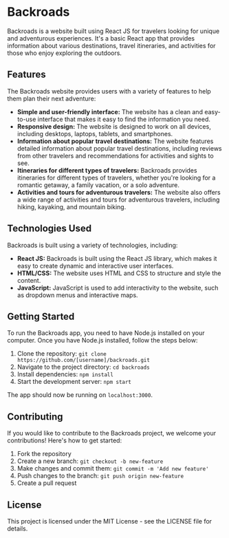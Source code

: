 # Backroads

Backroads is a website built using React JS for travelers looking for unique and adventurous experiences. It's a basic React app that provides information about various destinations, travel itineraries, and activities for those who enjoy exploring the outdoors.

## Features

The Backroads website provides users with a variety of features to help them plan their next adventure:

- **Simple and user-friendly interface:** The website has a clean and easy-to-use interface that makes it easy to find the information you need.
- **Responsive design:** The website is designed to work on all devices, including desktops, laptops, tablets, and smartphones.
- **Information about popular travel destinations:** The website features detailed information about popular travel destinations, including reviews from other travelers and recommendations for activities and sights to see.
- **Itineraries for different types of travelers:** Backroads provides itineraries for different types of travelers, whether you're looking for a romantic getaway, a family vacation, or a solo adventure.
- **Activities and tours for adventurous travelers:** The website also offers a wide range of activities and tours for adventurous travelers, including hiking, kayaking, and mountain biking.

## Technologies Used

Backroads is built using a variety of technologies, including:

- **React JS:** Backroads is built using the React JS library, which makes it easy to create dynamic and interactive user interfaces.
- **HTML/CSS:** The website uses HTML and CSS to structure and style the content.
- **JavaScript:** JavaScript is used to add interactivity to the website, such as dropdown menus and interactive maps.

## Getting Started

To run the Backroads app, you need to have Node.js installed on your computer. Once you have Node.js installed, follow the steps below:

1. Clone the repository: `git clone https://github.com/[username]/backroads.git`
2. Navigate to the project directory: `cd backroads`
3. Install dependencies: `npm install`
4. Start the development server: `npm start`

The app should now be running on `localhost:3000`.

## Contributing

If you would like to contribute to the Backroads project, we welcome your contributions! Here's how to get started:

1. Fork the repository
2. Create a new branch: `git checkout -b new-feature`
3. Make changes and commit them: `git commit -m 'Add new feature'`
4. Push changes to the branch: `git push origin new-feature`
5. Create a pull request

## License

This project is licensed under the MIT License - see the LICENSE file for details.

